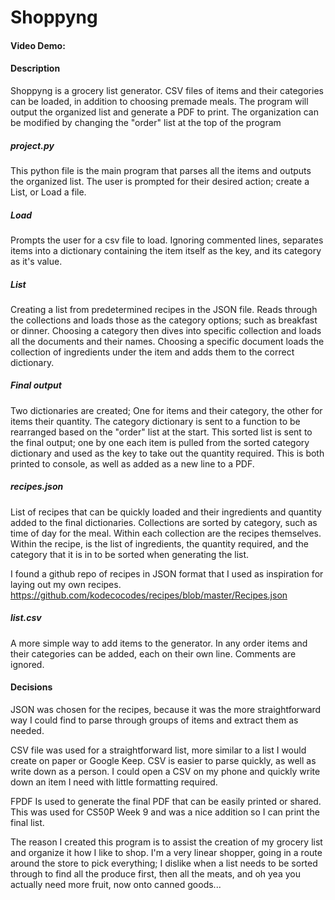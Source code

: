 # Shoppyng

#### Video Demo: 

#### Description

Shoppyng is a grocery list generator. CSV files of items and their categories can be loaded, in addition to choosing premade meals. The program will output the organized list and generate a PDF to print. The organization can be modified by changing the "order" list at the top of the program

##### project.py
This python file is the main program that parses all the items and outputs the organized list. The user is prompted for their desired action; create a List, or Load a file.

##### Load
Prompts the user for a csv file to load. Ignoring commented lines, separates items into a dictionary containing the item itself as the key, and its category as it's value.

##### List
Creating a list from predetermined recipes in the JSON file. Reads through the collections and loads those as the category options; such as breakfast or dinner. Choosing a category then dives into specific collection and loads all the documents and their names. Choosing a specific document loads the collection of ingredients under the item and adds them to the correct dictionary.

##### Final output
Two dictionaries are created; One for items and their category, the other for items their quantity. The category dictionary is sent to a function to be rearranged based on the "order" list at the start. This sorted list is sent to the final output; one by one each item is pulled from the sorted category dictionary and used as the key to take out the quantity required. This is both printed to console, as well as added as a new line to a PDF. 

##### recipes.json

List of recipes that can be quickly loaded and their ingredients and quantity added to the final dictionaries. Collections are sorted by category, such as time of day for the meal. Within each collection are the recipes themselves. Within the recipe, is the list of ingredients, the quantity required, and the category that it is in to be sorted when generating the list. 

I found a github repo of recipes in JSON format that I used as inspiration for laying out my own recipes. https://github.com/kodecocodes/recipes/blob/master/Recipes.json

##### list.csv

A more simple way to add items to the generator. In any order items and their categories can be added, each on their own line. Comments are ignored. 


#### Decisions

JSON was chosen for the recipes, because it was the more straightforward way I could find to parse through groups of items and extract them as needed. 

CSV file was used for a straightforward list, more similar to a list I would create on paper or Google Keep. CSV is easier to parse quickly, as well as write down as a person. I could open a CSV on my phone and quickly write down an item I need with little formatting required.

FPDF Is used to generate the final PDF that can be easily printed or shared. This was used for CS50P Week 9 and was a nice addition so I can print the final list.

The reason I created this program is to assist the creation of my grocery list and organize it how I like to shop. I'm a very linear shopper, going in a route around the store to pick everything; I dislike when a list needs to be sorted through to find all the produce first, then all the meats, and oh yea you actually need more fruit, now onto canned goods...